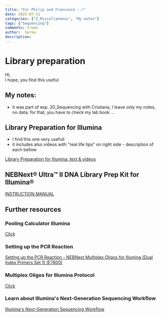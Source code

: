 ```yaml
---
title: "For Philip and Francesco :-)"
date: 2025-07-31 
categories: ["Z_Miscellaneous", "My notes"]
tags: ["Sequencing"]
comments: truee
author:  Sarka
description:
---
```


# Library preparation

Hi, <br>
I hope, you find this useful. 


## My notes:
* it was part of exp. 20_Sequencing with Cristiana, I leave only my notes, no data; for that, you have to check my lab book ... 
<object data= "{{ site.url }}/../uploads/Sarka/protocols/Exp.20_Library prep. with Cristiana.pdf" width="700" height="700" type='application/pdf'></object>


## Library Preparation for Illumina
* I find this one very usefull 
* it includes also videos with "real life tips" on right side - description of each bellow

[Library Preparation for Illumina: text & videos](https://www.neb.com/en/products/next-generation-sequencing-library-preparation/library-preparation-for-illumina)

## NEBNext® Ultra™ II DNA Library Prep Kit for Illumina®
[INSTRUCTION MANUAL](https://www.neb.com/en/products/e7645-nebnext-ultra-ii-dna-library-prep-kit-for-illumina?srsltid=AfmBOoqiEkfW6zqIcwvkYSi56rQCwjE8mcNlP18ZxYh8qNVfFuVry5WV)

<object data= "{{ site.url }}/../uploads/Sarka/protocols/manualE7103-E7645.pdf" width="700" height="700" type='application/pdf'></object>


## Further resources

### Pooling Calculator Illumina
[Click](https://support.illumina.com/help/pooling-calculator/pooling-calculator.htm)


### Setting up the PCR Reaction
[Setting up the PCR Reaction - NEBNext Multiplex Oligos for Illumina (Dual Index Primers Set 1) (E7600)](https://www.neb.com/en/protocols/2015/01/23/setting-up-the-pcr-reaction-e7600)


### Multiplex Oligos for Illumina Protocol
[Click](https://www.cellsignal.com/learn-and-support/protocols/multiplex-oligos-illumina-dual-index)


### Learn about Illumina's Next-Generation Sequencing Workflow
[Illumina's Next-Generation Sequencing Workflow](https://www.youtube.com/watch?v=oIJaA6h2bFM&ab_channel=Illumina)

